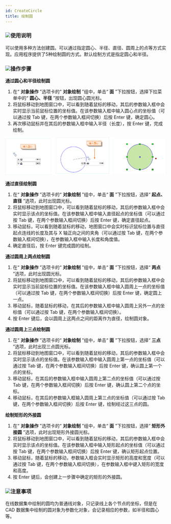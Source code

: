 ```yaml
---
id: CreateCircle
title: 绘制圆
---
```

### ![](../../../img/read.gif)使用说明

可以使用多种方法创建圆。可以通过指定圆心、半径、直径、圆周上的点等方式实现。应用程序提供了5种绘制圆的方式。默认绘制方式是指定圆心和半径。

### ![](../../../img/read.gif)操作步骤

**通过圆心和半径绘制圆**

1. 在“ **对象操作** ”选项卡的“ **对象绘制** ”组中，单击“ **面** ”下拉按钮，选择下拉菜单中的“ **圆心、半径** ”按钮，出现圆心圆光标。
2. 将鼠标移动到地图窗口中，可以看到随着鼠标的移动，其后的参数输入框中会实时显示当前鼠标位置的坐标值。在该参数输入框中输入圆心点的坐标值（可以通过按 Tab 键，在两个参数输入框间切换）后按 Enter 键，确定圆心。
3. 再次移动鼠标并在其后的参数输入框中输入半径（长度），按 Enter 键，完成绘制。  

![](img/Circle1.png)

**通过直径绘制圆**

1. 在“ **对象操作** ”选项卡的“ **对象绘制** ”组中，单击“ **面** ”下拉按钮，选择“ **起点、直径** ”选项，此时出现圆光标。
2. 将鼠标移动到地图窗口中，可以看到随着鼠标的移动，其后的参数输入框中会实时显示该点的坐标值。在该参数输入框中输入直径起点的坐标值（可以通过按 Tab 键，在两个参数输入框间切换）后按 Enter 键，确定直径起点。
3. 移动鼠标，可以看到随着鼠标的移动，地图窗口中会实时标识鼠标位置与直径起点连线的长度及其与 X 轴正向之间的夹角（可以通过按 Tab 键，在两个参数输入框间切换），在参数输入框中输入长度和角度值。
4. 确定直径后，按 Enter 键完成圆的绘制。

**通过圆周上两点绘制圆**

1. 在“ **对象操作** ”选项卡的“ **对象绘制** ”组中，单击“ **面** ”下拉按钮，选择“ **两点** ”选项，此时出现圆光标。
2. 将鼠标移动到地图窗口中，可以看到随着鼠标的移动，其后的参数输入框中会实时显示当前鼠标位置的坐标值。在该参数输入框中输入圆周上一点的坐标值（可以通过按 Tab 键，在两个参数输入框间切换）后按 Enter 键，确定圆上一点。
3. 移动鼠标，随着鼠标的移动，在其后的参数输入框中输入圆周上另外一点的坐标值（可以通过按 Tab 键，在两个参数输入框间切换）。
4. 按 Enter 键后，会以圆周上这两点之间的距离作为直径，绘制圆对象。

**通过圆周上三点绘制圆**

1. 在“ **对象操作** ”选项卡的“ **对象绘制** ”组中，单击“ **面** ”下拉按钮，选择“ **三点** ”选项，此时出现三点圆光标。
2. 将鼠标移动到地图窗口中，可以看到随着鼠标的移动，其后的参数输入框中会实时显示该点的坐标值。在该参数输入框中输入圆周上第一点的坐标值（可以通过按 Tab 键，在两个参数输入框间切换）后按 Enter 键，确认圆上第一个点的坐标。
3. 移动鼠标，在其后的参数输入框中输入圆周上第二点的坐标值（可以通过按 Tab 键，在两个参数输入框间切换）后按 Enter 键，确认圆上第二个点的坐标。
4. 移动鼠标，在其后的参数输入框输入圆周上第三点的坐标值（可以通过按 Tab 键，在两个参数输入框间切换）后按 Enter 键，绘制经过这三点的圆。

**绘制矩形的外接圆**

1. 在“ **对象操作** ”选项卡的“ **对象绘制** ”组中，单击“ **面** ”下拉按钮，选择“ **矩形外接圆** ”选项，此时出现矩形外接圆光标。
2. 将鼠标移动到地图窗口中，可以看到随着鼠标的移动，其后的参数输入框中会实时显示该点的坐标值。在该参数输入框中输入矩形起点的坐标值（可以通过按 Tab 键，在两个参数输入框间切换）后按 Enter 键，确认矩形起点位置。
3. 移动鼠标，随着鼠标的移动，参数输入框会实时显示矩形的高度和宽度（可以通过按 Tab 键，在两个参数输入框间切换），在参数输入框中键入矩形的宽度和高度。
4. 按 Enter 键后，会创建上一步骤中确定的矩形的外接圆。

### ![](../../../img/note.png)注意事项

在线数据集中绘制的圆均为普通线对象，只记录线上各个节点的坐标，但是在 CAD 数据集中绘制的圆对象为参数化对象，会记录相应的参数，如半径和圆心等。

